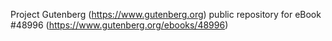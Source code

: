 Project Gutenberg (https://www.gutenberg.org) public repository for eBook #48996 (https://www.gutenberg.org/ebooks/48996)
